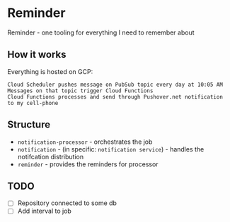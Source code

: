 # Reminder

Reminder - one tooling for everything I need to remember about

## How it works

Everything is hosted on GCP:

```
Cloud Scheduler pushes message on PubSub topic every day at 10:05 AM
Messages on that topic trigger Cloud Functions
Cloud Functions processes and send through Pushover.net notification to my cell-phone
```

## Structure

- `notification-processor` - orchestrates the job
- `notification` - (in specific: `notification service`) - handles the notifcation distribution
- `reminder` - provides the reminders for processor

## TODO

- [ ] Repository connected to some db
- [ ] Add interval to job
